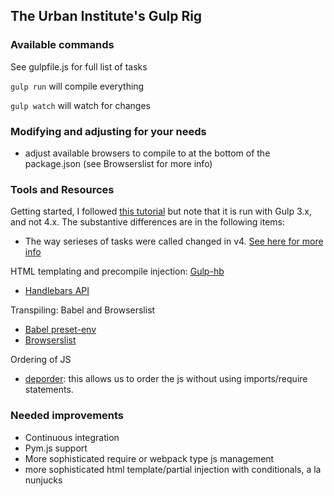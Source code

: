 ## The Urban Institute's Gulp Rig

### Available commands

See gulpfile.js for full list of tasks

`gulp run` will compile everything

`gulp watch` will watch for changes

### Modifying and adjusting for your needs

- adjust available browsers to compile to at the bottom of the package.json (see Browserslist for more info)


### Tools and Resources
Getting started, I followed [this tutorial](https://www.sitepoint.com/introduction-gulp-js/) but note that it is run with Gulp 3.x, and not 4.x. The substantive differences are in the following items:

- The way serieses of tasks were called changed in v4. [See here for more info](https://gulpjs.com/docs/en/api/series)


HTML templating and precompile injection: [Gulp-hb](https://github.com/shannonmoeller/gulp-hb#file-specific-data-sources)

- [Handlebars API](http://handlebarsjs.com/)

Transpiling: Babel and Browserslist

- [Babel preset-env](https://babeljs.io/docs/en/babel-preset-env)
- [Browserslist](https://github.com/browserslist/browserslist)

Ordering of JS

- [deporder](https://www.npmjs.com/package/gulp-deporder): this allows us to order the js without using imports/require statements.




### Needed improvements

- Continuous integration 
- Pym.js support
- More sophisticated require or webpack type js management
- more sophisticated html template/partial injection with conditionals, a la nunjucks

